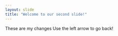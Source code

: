 ```yaml
---
layout: slide
title: "Welcome to our second slide!"
---
```

These are my changes
Use the left arrow to go back!

